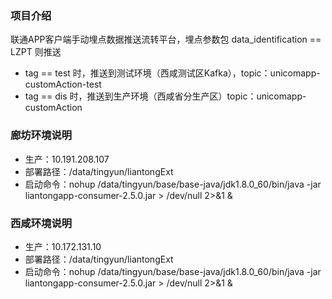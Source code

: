 ### 项目介绍
联通APP客户端手动埋点数据推送流转平台，埋点参数包 data_identification == LZPT 则推送
- tag == test 时，推送到测试环境（西咸测试区Kafka），topic：unicomapp-customAction-test
- tag == dis 时，推送到生产环境（西咸省分生产区）topic：unicomapp-customAction

### 廊坊环境说明
- 生产：10.191.208.107
- 部署路径：/data/tingyun/liantongExt
- 启动命令：nohup /data/tingyun/base/base-java/jdk1.8.0_60/bin/java -jar liantongapp-consumer-2.5.0.jar > /dev/null 2>&1 &

### 西咸环境说明
- 生产：10.172.131.10
- 部署路径：/data/tingyun/liantongExt
- 启动命令：nohup /data/tingyun/base/base-java/jdk1.8.0_60/bin/java -jar liantongapp-consumer-2.5.0.jar > /dev/null 2>&1 &
